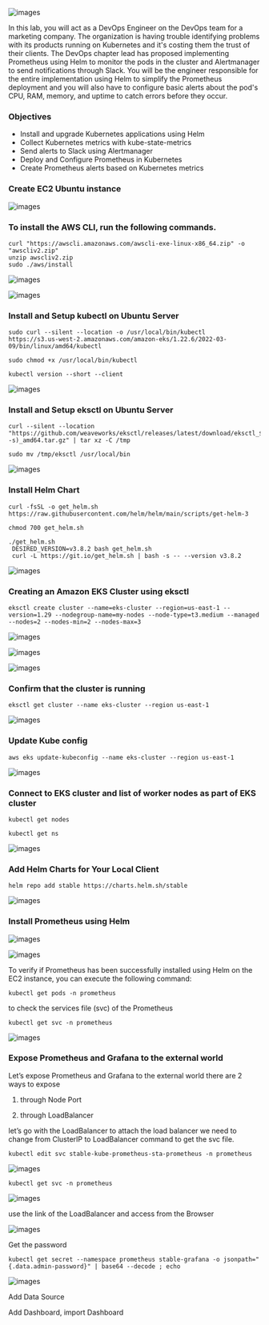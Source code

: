 ![images](images/Screenshot_1.png)

In this lab, you will act as a DevOps Engineer on the DevOps team for a marketing company. The organization is having trouble identifying problems with its products running on Kubernetes and it's costing them the trust of their clients. The DevOps chapter lead has proposed implementing Prometheus using Helm to monitor the pods in the cluster and Alertmanager to send notifications through Slack. You will be the engineer responsible for the entire implementation using Helm to simplify the Prometheus deployment and you will also have to configure basic alerts about the pod's CPU, RAM, memory, and uptime to catch errors before they occur.

### Objectives

- Install and upgrade Kubernetes applications using Helm
- Collect Kubernetes metrics with kube-state-metrics
- Send alerts to Slack using Alertmanager
- Deploy and Configure Prometheus in Kubernetes
- Create Prometheus alerts based on Kubernetes metrics


### Create EC2 Ubuntu instance

![images](images/Screenshot_2a.png)


### To install the AWS CLI, run the following commands.

```
curl "https://awscli.amazonaws.com/awscli-exe-linux-x86_64.zip" -o "awscliv2.zip"
unzip awscliv2.zip
sudo ./aws/install
```
![images](images/Screenshot_6.png)

![images](images/Screenshot_7.png)


### Install and Setup kubectl on Ubuntu Server

```
sudo curl --silent --location -o /usr/local/bin/kubectl   https://s3.us-west-2.amazonaws.com/amazon-eks/1.22.6/2022-03-09/bin/linux/amd64/kubectl

sudo chmod +x /usr/local/bin/kubectl 

kubectl version --short --client
```
![images](images/Screenshot_8.png)

### Install and Setup eksctl on Ubuntu Server

```
curl --silent --location "https://github.com/weaveworks/eksctl/releases/latest/download/eksctl_$(uname -s)_amd64.tar.gz" | tar xz -C /tmp

sudo mv /tmp/eksctl /usr/local/bin
```

![images](images/Screenshot_11.png)

### Install Helm Chart

```
curl -fsSL -o get_helm.sh https://raw.githubusercontent.com/helm/helm/main/scripts/get-helm-3

chmod 700 get_helm.sh

./get_helm.sh
 DESIRED_VERSION=v3.8.2 bash get_helm.sh
 curl -L https://git.io/get_helm.sh | bash -s -- --version v3.8.2

```

![images](images/Screenshot_12.png)

### Creating an Amazon EKS Cluster using eksctl

```
eksctl create cluster --name=eks-cluster --region=us-east-1 --version=1.29 --nodegroup-name=my-nodes --node-type=t3.medium --managed --nodes=2 --nodes-min=2 --nodes-max=3
```
![images](images/Screenshot_13.png)

![images](images/Screenshot_14.png)

![images](images/Screenshot_15.png)

### Confirm that the cluster is running

```
eksctl get cluster --name eks-cluster --region us-east-1
```

![images](images/Screenshot_16.png)

### Update Kube config

```
aws eks update-kubeconfig --name eks-cluster --region us-east-1
```
![images](images/Screenshot_17.png)

### Connect to EKS cluster and list of worker nodes as part of EKS cluster

```
kubectl get nodes

kubectl get ns

```
![images](images/Screenshot_18.png)

### Add Helm Charts for Your Local Client

```
helm repo add stable https://charts.helm.sh/stable
```
![images](images/Screenshot_19.png)

### Install Prometheus using Helm

![images](images/Screenshot_20.png)

![images](images/Screenshot_2.png)

To verify if Prometheus has been successfully installed using Helm on the EC2 instance, you can execute the following command:

```
kubectl get pods -n prometheus
```

to check the services file (svc) of the Prometheus

```
kubectl get svc -n prometheus
```

![images](images/Screenshot_21.png)

### Expose Prometheus and Grafana to the external world

Let’s expose Prometheus and Grafana to the external world
there are 2 ways to expose

1. through Node Port

2. through LoadBalancer

let’s go with the LoadBalancer
to attach the load balancer we need to change from ClusterIP to LoadBalancer
command to get the svc file.

```
kubectl edit svc stable-kube-prometheus-sta-prometheus -n prometheus
```

![images](images/Screenshot_22.png)

```
kubectl get svc -n prometheus
```

![images](images/Screenshot_23.png)

use the link of the LoadBalancer and access from the Browser

![images](images/Screenshot_24.png)

Get the password

```
kubectl get secret --namespace prometheus stable-grafana -o jsonpath="{.data.admin-password}" | base64 --decode ; echo
```

![images](images/Screenshot_27.png)

Add Data Source

Add Dashboard, import Dashboard












